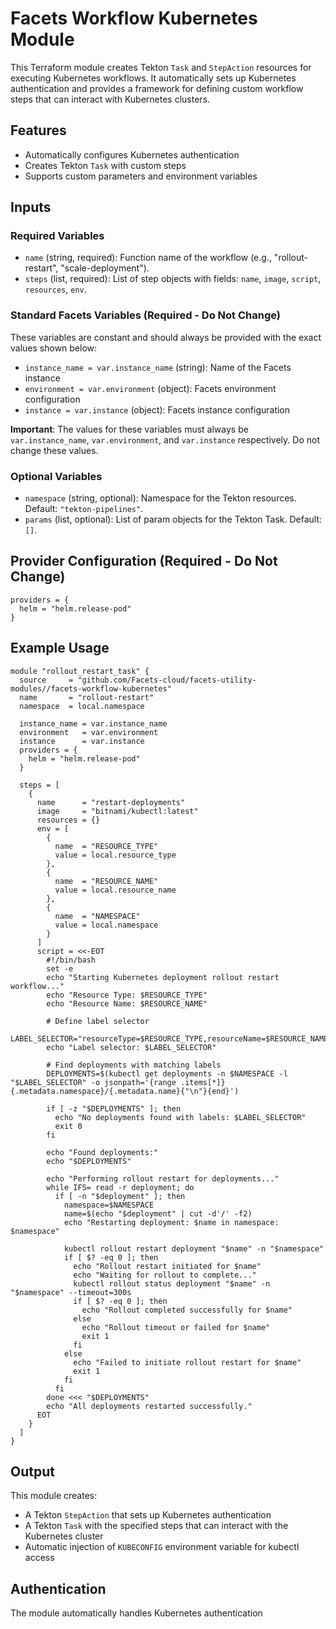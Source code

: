 # Facets Workflow Kubernetes Module

This Terraform module creates Tekton `Task` and `StepAction` resources for executing Kubernetes workflows. It automatically sets up Kubernetes authentication and provides a framework for defining custom workflow steps that can interact with Kubernetes clusters.

## Features

- Automatically configures Kubernetes authentication
- Creates Tekton `Task` with custom steps
- Supports custom parameters and environment variables

## Inputs

### Required Variables

- `name` (string, required): Function name of the workflow (e.g., "rollout-restart", "scale-deployment").
- `steps` (list, required): List of step objects with fields: `name`, `image`, `script`, `resources`, `env`.

### Standard Facets Variables (Required - Do Not Change)

These variables are constant and should always be provided with the exact values shown below:

- `instance_name = var.instance_name` (string): Name of the Facets instance
- `environment = var.environment` (object): Facets environment configuration  
- `instance = var.instance` (object): Facets instance configuration

**Important**: The values for these variables must always be `var.instance_name`, `var.environment`, and `var.instance` respectively. Do not change these values.

### Optional Variables

- `namespace` (string, optional): Namespace for the Tekton resources. Default: `"tekton-pipelines"`.
- `params` (list, optional): List of param objects for the Tekton Task. Default: `[]`.

## Provider Configuration (Required - Do Not Change)

```hcl
providers = {
  helm = "helm.release-pod"
}
```

## Example Usage

```hcl
module "rollout_restart_task" {
  source     = "github.com/Facets-cloud/facets-utility-modules//facets-workflow-kubernetes"
  name       = "rollout-restart"
  namespace  = local.namespace

  instance_name = var.instance_name
  environment   = var.environment
  instance      = var.instance
  providers = {
    helm = "helm.release-pod"
  }

  steps = [
    {
      name      = "restart-deployments"
      image     = "bitnami/kubectl:latest"
      resources = {}
      env = [
        {
          name  = "RESOURCE_TYPE"
          value = local.resource_type
        },
        {
          name  = "RESOURCE_NAME"
          value = local.resource_name
        },
        {
          name  = "NAMESPACE"
          value = local.namespace
        }
      ]
      script = <<-EOT
        #!/bin/bash
        set -e
        echo "Starting Kubernetes deployment rollout restart workflow..."
        echo "Resource Type: $RESOURCE_TYPE"
        echo "Resource Name: $RESOURCE_NAME"
        
        # Define label selector
        LABEL_SELECTOR="resourceType=$RESOURCE_TYPE,resourceName=$RESOURCE_NAME"
        echo "Label selector: $LABEL_SELECTOR"
        
        # Find deployments with matching labels
        DEPLOYMENTS=$(kubectl get deployments -n $NAMESPACE -l "$LABEL_SELECTOR" -o jsonpath='{range .items[*]}{.metadata.namespace}/{.metadata.name}{"\n"}{end}')
        
        if [ -z "$DEPLOYMENTS" ]; then
          echo "No deployments found with labels: $LABEL_SELECTOR"
          exit 0
        fi
        
        echo "Found deployments:"
        echo "$DEPLOYMENTS"
        
        echo "Performing rollout restart for deployments..."
        while IFS= read -r deployment; do
          if [ -n "$deployment" ]; then
            namespace=$NAMESPACE
            name=$(echo "$deployment" | cut -d'/' -f2)
            echo "Restarting deployment: $name in namespace: $namespace"
            
            kubectl rollout restart deployment "$name" -n "$namespace"
            if [ $? -eq 0 ]; then
              echo "Rollout restart initiated for $name"
              echo "Waiting for rollout to complete..."
              kubectl rollout status deployment "$name" -n "$namespace" --timeout=300s
              if [ $? -eq 0 ]; then
                echo "Rollout completed successfully for $name"
              else
                echo "Rollout timeout or failed for $name"
                exit 1
              fi
            else
              echo "Failed to initiate rollout restart for $name"
              exit 1
            fi
          fi
        done <<< "$DEPLOYMENTS"
        echo "All deployments restarted successfully."
      EOT
    }
  ]
}
```

## Output

This module creates:
- A Tekton `StepAction` that sets up Kubernetes authentication
- A Tekton `Task` with the specified steps that can interact with the Kubernetes cluster
- Automatic injection of `KUBECONFIG` environment variable for kubectl access

## Authentication

The module automatically handles Kubernetes authentication